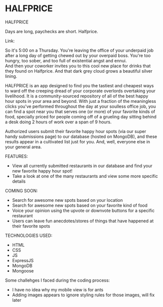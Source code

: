 # HALFPRICE

HALFPRICE

Days are long, paychecks are short. Halfprice.

Link:

So it's 5:00 on a Thursday. You're leaving the office of your underpaid job after a long day of getting chewed out by your overpaid boss. You're too hungry, too sober, and too full of existential angst and ennui.  
And then your coworker invites you to this cool new place for drinks that they found on Halfprice. And that dark grey cloud grows a beautiful silver lining.

HALFPRICE is an app designed to find you the tastiest and cheapest ways to ward off the creeping dread of your corporate overlords overtaking your livelihood. It is a community-sourced repository of all of the best happy hour spots in your area and beyond. With just a fraction of the meaningless clicks you've performed throughout the day at your soulless office job, you can find a spot near you that serves one (or more) of your favorite kinds of food, specially priced for people coming off of a grueling day sitting behind a desk doing 2 hours of work over a span of 9 hours.

Authorized users submit their favorite happy hour spots (via our super handy submissions page) to our database (hosted on MongoDB), and these results appear in a cultivated list just for you. And, well, everyone else in your general area.

FEATURES:

* View all currently submitted restaurants in our database and find your new favorite happy hour spot!
* Take a look at one of the many restaurants and view some more specific details

COMING SOON:

* Search for awesome new spots based on your location
* Search for awesome new spots based on your favorite kind of food
* Voice your opinion using the upvote or downvote buttons for a specific restaurant
* Users can leave fun anecdotes/stores of things that have happened at their favorite spots

TECHNOLOGIES USED:

* HTML
* CSS
* JS
* ExpressJS
* MongoDB
* Mongoose

Some challehges I faced during the coding process:

* I have no idea why my mobile view is for ants
* Adding images appears to ignore styling rules for those images, will fix later